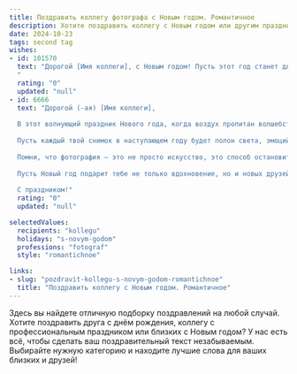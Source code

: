 ```yaml
---
title: Поздравить коллегу фотографа с Новым годом. Романтичное
description: Хотите поздравить коллегу с Новым годом или другим праздником? Наш ИИ создаст незабываемое поздравление, а вы обязательно выделитесь среди других.  
date: 2024-10-23
tags: second tag
wishes:
- id: 101570
  text: "Дорогой [Имя коллеги], с Новым годом! Пусть этот год станет для тебя настоящим шедевром, полным ярких эмоций, вдохновения и, конечно же, прекрасных кадров.  Желаю, чтобы твой объектив всегда ловил самые трогательные моменты, а сердце –  самую искреннюю любовь.  Пусть все твои мечты сбудутся, как лучшие фотографии в волшебном свете праздничной ночи!
  "
  rating: "0"
  updated: "null"
- id: 6666
  text: "Дорогой (-ая) [Имя коллеги],
  
  В этот волнующий праздник Нового года, когда воздух пропитан волшебством, я хочу поздравить тебя с новым витком жизни, который вот-вот начнется.
  
  Пусть каждый твой снимок в наступающем году будет полон света, эмоций и искренности. Желаю, чтобы твой объектив запечатлевал самые прекрасные моменты жизни и дарил радость тебе и тем, кому ты их покажешь.
  
  Помни, что фотография — это не просто искусство, это способ остановить время и сохранить его в вечности. Пусть твоя камера станет твоим верным спутником, помогая тебе выразить невыразимое и поделиться своей уникальной точкой зрения на мир.
  
  Пусть Новый год подарит тебе не только вдохновение, но и новых друзей, яркие впечатления и незабываемые моменты, которые ты сможешь запечатлеть на своих фотографиях.
  
  С праздником!"
  rating: "0"
  updated: "null"

selectedValues:
  recipients: "kollegu"
  holidays: "s-novym-godom"
  professions: "fotograf"
  style: "romantichnoe"

links:
- slug: "pozdravit-kollegu-s-novym-godom-romantichnoe"
  title: "Поздравить коллегу с Новым годом. Романтичное"
---
```


Здесь вы найдете отличную подборку поздравлений на любой случай.
Хотите поздравить друга с днём рождения, коллегу с профессиональным праздником или близких с Новым годом? У нас есть всё, чтобы сделать ваш поздравительный текст незабываемым. Выбирайте нужную категорию и находите лучшие слова для ваших близких и друзей!
